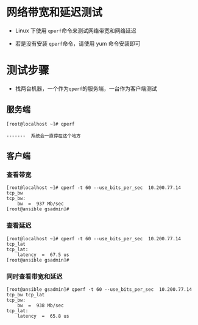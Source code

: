 # 网络带宽和延迟测试

- Linux 下使用 `qperf`命令来测试网络带宽和网络延迟

- 若是没有安装 `qperf`命令，请使用 yum 命令安装即可



# 测试步骤

- 找两台机器，一个作为`qperf`的服务端，一台作为客户端测试



## 服务端

```
[root@localhost ~]# qperf

-------  系统会一直停在这个地方
```



## 客户端

### 查看带宽

```
[root@localhost ~]# qperf -t 60 --use_bits_per_sec  10.200.77.14 tcp_bw
tcp_bw:
    bw  =  937 Mb/sec
[root@ansible gsadmin]#
```

### 查看延迟

```
[root@localhost ~]# qperf -t 60 --use_bits_per_sec  10.200.77.14 tcp_lat
tcp_lat:
    latency  =  67.5 us
[root@ansible gsadmin]#
```

### 同时查看带宽和延迟

```
[root@ansible gsadmin]# qperf -t 60 --use_bits_per_sec  10.200.77.14 tcp_bw tcp_lat
tcp_bw:
    bw  =  938 Mb/sec
tcp_lat:
    latency  =  65.8 us

```
